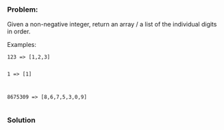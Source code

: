 ### Problem:
<p>Given a non-negative integer, return an array / a list of the individual digits in order.</p>
<p>Examples:</p>
<pre><code>123 =&gt; [1,2,3]

1 =&gt; [1]

8675309 =&gt; [8,6,7,5,3,0,9]</code></pre>
### Solution